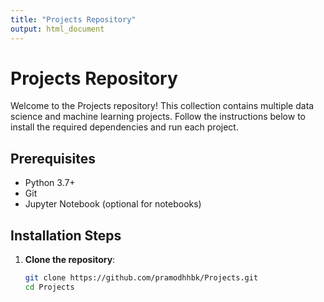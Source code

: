 ```yaml
---
title: "Projects Repository"
output: html_document
---
```


# Projects Repository

Welcome to the Projects repository! This collection contains multiple data science and machine learning projects. Follow the instructions below to install the required dependencies and run each project.

## Prerequisites

- Python 3.7+
- Git
- Jupyter Notebook (optional for notebooks)

## Installation Steps

1. **Clone the repository**:
   ```bash
   git clone https://github.com/pramodhhbk/Projects.git
   cd Projects
